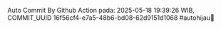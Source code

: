 Auto Commit By Github Action pada: 2025-05-18 19:39:26 WIB, COMMIT_UUID 16f56cf4-e7a5-48b6-bd08-62d9151d1068 #autohijau🗿
